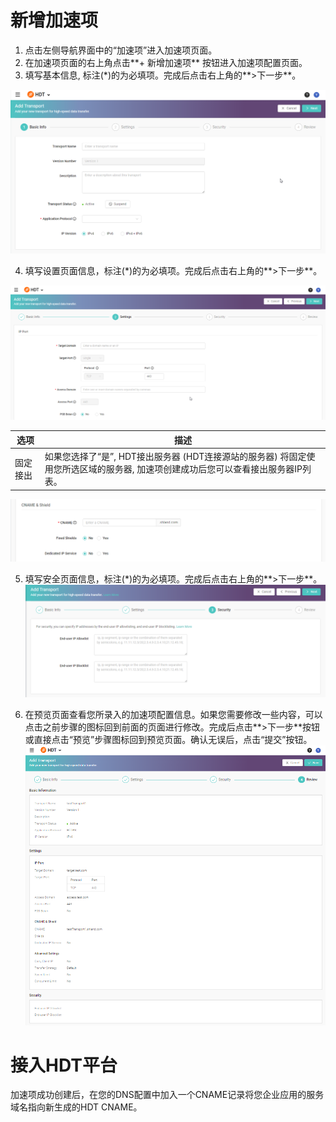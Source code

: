 # 新增加速项

1. 点击左侧导航界面中的“加速项”进入加速项页面。
2. 在加速项页面的右上角点击**+ 新增加速项** 按钮进入加速项配置页面。 
3. 填写基本信息, 标注(\*)的为必填项。完成后点击右上角的**\>下一步**。

![null](</docs/resources/images/transports/add-transport-basic-info.png>)

4. 填写设置页面信息，标注(\*)的为必填项。完成后点击右上角的**\>下一步**。

![null](</docs/resources/images/transports/add-transport-settings-1.png>)

| 选项                 | 描述          |
| -------------------- | ------------- |
| 固定接出        | 如果您选择了“是”, HDT接出服务器 (HDT连接源站的服务器) 将固定使用您所选区域的服务器, 加速项创建成功后您可以查看接出服务器IP列表。 |

![null](</docs/resources/images/transports/add-transport-settings-2.png>)


5. 填写安全页面信息，标注(\*)的为必填项。完成后点击右上角的**\>下一步**。
![null](</docs/resources/images/transports/add-transport-security.png>)

6. 在预览页面查看您所录入的加速项配置信息。如果您需要修改一些内容，可以点击之前步骤的图标回到前面的页面进行修改。完成后点击**\>下一步**按钮或直接点击“预览”步骤图标回到预览页面。确认无误后，点击“提交”按钮。
![null](</docs/resources/images/transports/add-transport-review.png>)

# 接入HDT平台
加速项成功创建后，在您的DNS配置中加入一个CNAME记录将您企业应用的服务域名指向新生成的HDT CNAME。

